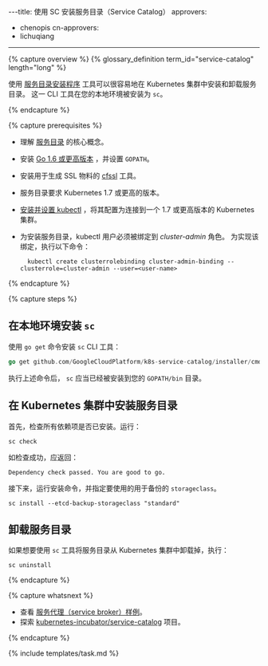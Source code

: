 ﻿---title: 使用 SC 安装服务目录（Service Catalog）
approvers:
- chenopis
cn-approvers:
- lichuqiang
---


{% capture overview %}
{% glossary_definition term_id="service-catalog" length="long" %}


使用 [服务目录安装程序](https://github.com/GoogleCloudPlatform/k8s-service-catalog#installation) 工具可以很容易地在 Kubernetes 集群中安装和卸载服务目录。 这一 CLI 工具在您的本地环境被安装为 `sc`。

{% endcapture %}


{% capture prerequisites %}

* 理解 [服务目录](/docs/concepts/service-catalog/) 的核心概念。
* 安装 [Go 1.6 或更高版本](https://golang.org/dl/) ，并设置 `GOPATH`。
* 安装用于生成 SSL 物料的 [cfssl](https://github.com/cloudflare/cfssl) 工具。
* 服务目录要求 Kubernetes 1.7 或更高的版本。
* [安装并设置 kubectl](https://kubernetes.io/docs/tasks/tools/install-kubectl/) ，将其配置为连接到一个 1.7 或更高版本的 Kubernetes 集群。
* 为安装服务目录，kubectl 用户必须被绑定到 *cluster-admin* 角色。 为实现该绑定，执行以下命令：

        kubectl create clusterrolebinding cluster-admin-binding --clusterrole=cluster-admin --user=<user-name>

{% endcapture %}


{% capture steps %}

## 在本地环境安装 `sc`

使用 `go get` 命令安装 `sc` CLI 工具：

```Go
go get github.com/GoogleCloudPlatform/k8s-service-catalog/installer/cmd/sc
```


执行上述命令后， `sc` 应当已经被安装到您的 `GOPATH/bin` 目录。


## 在 Kubernetes 集群中安装服务目录

首先，检查所有依赖项是否已安装。运行：

```shell
sc check
```


如检查成功，应返回：

```
Dependency check passed. You are good to go.
``` 


接下来，运行安装命令，并指定要使用的用于备份的 `storageclass`。

```shell
sc install --etcd-backup-storageclass "standard"
```


## 卸载服务目录

如果想要使用 `sc` 工具将服务目录从 Kubernetes 集群中卸载掉，执行：

```shell
sc uninstall
```

{% endcapture %}


{% capture whatsnext %}

* 查看 [服务代理（service broker）样例](https://github.com/openservicebrokerapi/servicebroker/blob/master/gettingStarted.md#sample-service-brokers)。
* 探索 [kubernetes-incubator/service-catalog](https://github.com/kubernetes-incubator/service-catalog) 项目。

{% endcapture %}


{% include templates/task.md %}